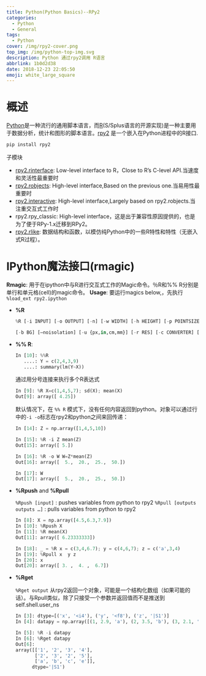 ```yaml
---
title: Python(Python Basics)--RPy2
categories:
  - Python
  - General
tags:
  - Python
cover: /img/rpy2-cover.png
top_img: /img/python-top-img.svg
description: Python 通过rpy2调用 R语言
abbrlink: 1b0d2d38
date: 2018-12-23 22:05:50
emoji: white_large_square
---
```


# 概述

[Python](http://www.python.org/)是一种流行的通用脚本语言，而[R](http://www.r-project.org/)(S/Splus语言的开源实现)是一种主要用于数据分析，统计和图形的脚本语言。[rpy2](https://rpy2.github.io/doc/latest/html/overview.html) 是一个嵌入在Python进程中的R接口.

<!-- more -->

```python
pip install rpy2
```

子模块

- [rpy2.rinterface](https://rpy2.github.io/doc/latest/html/rinterface.html#module-rpy2.rinterface "rpy2.rinterface：与R的低级接口（Unix，Windows）"): Low-level interface to R，Close to R’s C-level API.当速度和灵活性最重要时
- [rpy2.robjects](https://rpy2.github.io/doc/latest/html/robjects.html#module-rpy2.robjects): High-level interface,Based on the previous one.当易用性最重要时
- [rpy2.interactive](https://rpy2.github.io/doc/latest/html/interactive.html#module-rpy2.interactive): High-level interface,Largely based on rpy2.robjects.当注重交互式工作时
- rpy2.rpy_classic: High-level interface，这是出于兼容性原因提供的，也是为了便于RPy-1.x迁移到RPy2。
- [rpy2.rlike](https://rpy2.github.io/doc/latest/html/rlike.html#module-rpy2.rlike): 数据结构和函数，以模仿纯Python中的一些R特性和特性（无嵌入式R过程）。


# IPython魔法接口(rmagic)

**Rmagic**: 用于在ipython中与R进行交互式工作的Magic命令。％R和%% R分别是单行和单元格(cell)的magic命令。
**Usage**: 要运行magics below,，先执行 `%load_ext rpy2.ipython`

- **%R**
   ```python
   %R [-i INPUT] [-o OUTPUT] [-n] [-w WIDTH] [-h HEIGHT] [-p POINTSIZE]
   
   [-b BG] [–noisolation] [-u {px,in,cm,mm}] [-r RES] [-c CONVERTER] [code [code …]]
   ```

- **%% R**: 
   ```python
   In [10]: %%R
      ....: Y = c(2,4,3,9)
      ....: summary(lm(Y~X))
   ```
   
   通过用分号连接来执行多个R表达式
   ```python
   In [9]: %R X=c(1,4,5,7); sd(X); mean(X)
   Out[9]: array([ 4.25])
   ```
   
   默认情况下，在 `%% R` 模式下，没有任何内容返回到python。对象可以通过行中的`-i -o`标志在rpy2和python之间来回传递：
   ```python
   In [14]: Z = np.array([1,4,5,10])
   
   In [15]: %R -i Z mean(Z)
   Out[15]: array([ 5.])
   
   In [16]: %R -o W W=Z*mean(Z)
   Out[16]: array([  5.,  20.,  25.,  50.])
   
   In [17]: W
   Out[17]: array([  5.,  20.,  25.,  50.])
   ```

- **%Rpush**  and **%Rpull**

   `%Rpush [input]` : pushes variables from python to rpy2
   `%Rpull [outputs outputs …]` : pulls variables from python to rpy2
   
   ```python
   In [8]: X = np.array([4.5,6.3,7.9])
   In [10]: %Rpush X
   In [11]: %R mean(X)
   Out[11]: array([ 6.23333333])
   
   In [18]: _ = %R x = c(3,4,6.7); y = c(4,6,7); z = c('a',3,4)
   In [19]: %Rpull x  y z
   In [20]: x
   Out[20]: array([ 3. ,  4. ,  6.7])
   ```

- **%Rget**

   `%Rget output` 从rpy2返回一个对象，可能是一个结构化数组（如果可能的话）。与Rpull类似，除了只接受一个参数并返回值而不是推送到self.shell.user_ns
   
   ```python
   In [3]: dtype=[('x', '<i4'), ('y', '<f8'), ('z', '|S1')]
   In [4]: datapy = np.array([(1, 2.9, 'a'), (2, 3.5, 'b'), (3, 2.1, 'c'), (4, 5, 'e')], dtype=dtype)
   
   In [5]: %R -i datapy
   In [6]: %Rget datapy
   Out[6]:
   array([['1', '2', '3', '4'],
          ['2', '3', '2', '5'],
          ['a', 'b', 'c', 'e']],
         dtype='|S1')
   ```



